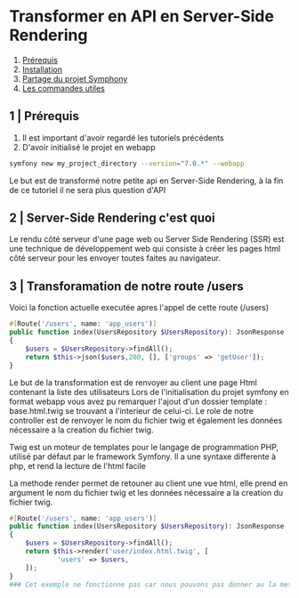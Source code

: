
# Transformer en API en Server-Side Rendering

1. [Prérequis](#1--Prérequis)
2. [Installation](#2--Installation)
3. [Partage du projet Symphony](#3--Partage-du-projet-Symphony)
4. [Les commandes utiles](#4--Commandes-utiles)

## 1 | Prérequis
1. Il est important d'avoir regardé les tutoriels précédents
2. D'avoir initialisé le projet en webapp
```bash
symfony new my_project_directory --version="7.0.*" --webapp
```
Le but est de transformé notre petite api en Server-Side Rendering, à la fin de ce tutoriel il ne sera plus question d'API

## 2 | Server-Side Rendering c'est quoi

Le rendu côté serveur d'une page web ou Server Side Rendering (SSR) est une technique de développement web qui consiste à créer les pages html côté serveur pour les envoyer toutes faites au navigateur. 


## 3 | Transforamation de notre route /users

Voici la fonction actuelle executée apres l'appel de cette route (/users)
```php
#[Route('/users', name: 'app_users')]
public function index(UsersRepository $UsersRepository): JsonResponse
{
    $users = $UsersRepository->findAll();
    return $this->json($users,200, [], ['groups' => 'getUser']);
}
```
Le but de la transformation est de renvoyer au client une page Html contenant la liste des utilisateurs
Lors de l'initialisation du projet symfony en format webapp vous avez pu remarquer l'ajout d'un dossier template :
base.html.twig se trouvant a l'interieur de celui-ci. Le role de notre controller est de renvoyer le nom du fichier
twig et également les données nécessaire a la creation du fichier twig.

Twig est un moteur de templates pour le langage de programmation PHP, utilisé par défaut par le framework Symfony.
Il a une syntaxe differente à php, et rend la lecture de l'html facile

La methode render permet de retouner au client une vue html, elle prend en argument le nom du fichier
twig et les données nécessaire a la creation du fichier twig.

```php
#[Route('/users', name: 'app_users')]
public function index(UsersRepository $UsersRepository): JsonResponse
{
    $users = $UsersRepository->findAll();
    return $this->render('user/index.html.twig', [
            'users' => $users,
    ]);
}
### Cet exemple ne fonctionne pas car nous pouvons pas donner au la methode Render des données sous forme de instance de class


```

